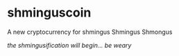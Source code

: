 # shminguscoin
A new cryptocurrency for shmingus
Shmingus Shmongus

*the shmingusification will begin... be weary*

